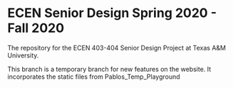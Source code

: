 # ECEN Senior Design Spring 2020 - Fall 2020 

The repository for the ECEN 403-404 Senior Design Project at Texas A&amp;M University.

This branch is a temporary branch for new features on the website. It incorporates the static files from Pablos_Temp_Playground
